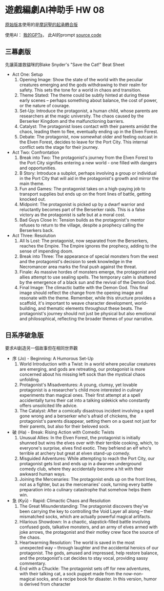 # 遊戲編劇AI神助手 HW 08

[原始版本](https://shinra.posetmage.com/GameDesign/Proposal/Siegel%20Battle/Timeline)使用的是[摩訶聖的起承轉合版](https://www.youtube.com/watch?v=HkZMQc2wYUg&list=PLrmecOkg5HR5dyQANbfpvj3LMg4it-8Yf&index=7)

使用AI： [我的GPTs](https://gptstore.ai/gpts/ZCKhLag1LP)，
此AI的prompt [source code](https://homun.posetmage.com/Agents/Design/Navi%20-%20Beat%20Sheet%20Writer/)


## 三幕劇版
先讓英雄救貓咪的Blake Snyder's "Save the Cat!" Beat Sheet

* Act One: Setup
    1.	Opening Image: Show the state of the world with the peculiar creatures emerging and the gods withdrawing to their realm for safety. This sets the tone for a world in chaos and transition.
    2.	Theme Stated: The theme could be subtly hinted at during these early scenes – perhaps something about balance, the cost of power, or the nature of courage.
    3.	Set-Up: Introduce the protagonist, a human child, whose parents are researchers at the magic university. The chaos caused by the Berserker Kingdom and the malfunctioning barriers.
    4.	Catalyst: The protagonist loses contact with their parents amidst the chaos, leading them to flee, eventually ending up in the Elven Forest.
    5.	Debate: The protagonist, now somewhat older and feeling outcast in the Elven Forest, decides to leave for the Port City. This internal conflict sets the stage for their journey.
* Act Two: Confrontation
    1.	Break into Two: The protagonist's journey from the Elven Forest to the Port City signifies entering a new world - one filled with dangers and opportunities.
    2.	B Story: Introduce a subplot, perhaps involving a group or individual in the Port City that will aid in the protagonist's growth and mirror the main theme.
    3.	Fun and Games: The protagonist takes on a high-paying job to transport supplies but ends up on the front lines of battle, getting knocked out.
    4.	Midpoint: The protagonist is picked up by a dwarf warrior and reluctantly becomes part of the Berserker raids. This is a false victory as the protagonist is safe but at a moral cost.
    5.	Bad Guys Close In: Tension builds as the protagonist's mentor refuses to return to the village, despite a prophecy calling the Berserkers back.
* Act Three: Resolution
    1.	All Is Lost: The protagonist, now separated from the Berserkers, reaches the Empire. The Empire ignores the prophecy, adding to the sense of impending doom.
    2.	Break into Three: The appearance of special monsters from the west and the protagonist's decision to seek knowledge in the Necromancer area marks the final push against the threat.
    3.	Finale: As massive hordes of monsters emerge, the protagonist and allies attempt to use sealing spells. The temporary calm is shattered by the emergence of a black sun and the revival of the Demon God.
    4.	Final Image: The climactic battle with the Demon God. This final image should reflect the change from the opening image and resonate with the theme.
    Remember, while this structure provides a scaffold, it's important to weave character development, world-building, and thematic elements throughout these beats. The protagonist's journey should not just be physical but also emotional and philosophical, reflecting the broader themes of your narrative.

## 日系序破急版
要求AI創造另一個故事但在相同世界觀

* 序 (Jo) - Beginning: A Humorous Set-Up
  1.	World Introduction with a Twist: In a world where peculiar creatures are emerging, and gods are retreating, our protagonist is more concerned about his missing left sock than the mystical chaos unfolding.
  2.	Protagonist's Misadventures: A young, clumsy, yet lovable protagonist is a researcher's child more interested in culinary experiments than magical ones. Their first attempt at a spell accidentally turns their cat into a talking sidekick who constantly offers unsolicited life advice.
  3.	The Catalyst: After a comically disastrous incident involving a spell gone wrong and a berserker who's afraid of chickens, the protagonist's parents disappear, setting them on a quest not just for their parents, but also for their beloved sock.
* 破 (Ha) - Break: Rising Action with Comedic Twists
  1.	Unusual Allies: In the Elven Forest, the protagonist is initially shunned but wins the elves over with their terrible cooking, which, to everyone's surprise, elves find exotic. They befriend an elf who's terrible at archery but great at elven stand-up comedy.
  2.	Misguided Adventures: While attempting to reach the Port City, our protagonist gets lost and ends up in a dwarven underground comedy club, where they accidentally become a hit with their awkward human ways.
  3.	Joining the Mercenaries: The protagonist ends up on the front lines, not as a fighter, but as the mercenaries' cook, turning every battle preparation into a culinary catastrophe that somehow helps them win.
* 急 (Kyū) - Rapid: Climactic Chaos and Resolution
  1.	The Great Misunderstanding: The protagonist discovers they've been carrying the key to controlling the Void Layer all along – their mismatched socks, which are actually powerful magical artifacts.
  2.	Hilarious Showdown: In a chaotic, slapstick-filled battle involving confused gods, talkative monsters, and an army of elves armed with joke arrows, the protagonist and their motley crew face the source of the chaos.
  3.	Heartwarming Resolution: The world is saved in the most unexpected way – through laughter and the accidental heroics of our protagonist. The gods, amused and impressed, help restore balance, and the protagonist's cat decides to stay vocal, providing sassy commentary.
  4.	End with a Chuckle: The protagonist sets off for new adventures, with their talking cat, a sock puppet made from the now-non-magical socks, and a recipe book for disaster.
In this version, humor is derived from character 

